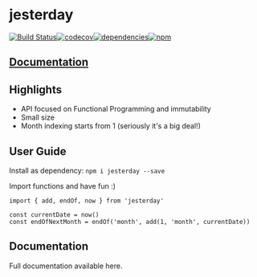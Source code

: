 # jesterday
[![Build Status](	https://img.shields.io/travis/rkostrzewski/jesterday.svg)](https://travis-ci.org/rkostrzewski/jesterday)[![codecov](		https://img.shields.io/codecov/c/github/rkostrzewski/jesterday.svg)](https://codecov.io/gh/rkostrzewski/jesterday)[![dependencies](https://img.shields.io/david/rkostrzewski/jesterday.svg)](https://david-dm.org/rkostrzewski/jesterday)[![npm](https://img.shields.io/npm/v/jesterday.svg)](https://www.npmjs.com/package/jesterday)

## [Documentation](https://rkostrzewski.github.io/jesterday/)
## Highlights
- API focused on Functional Programming and immutability
- Small size
- Month indexing starts from 1 (seriously it's a big deal!)

## User Guide
Install as dependency: ```npm i jesterday --save```

Import functions and have fun :)
```
import { add, endOf, now } from 'jesterday'

const currentDate = now()
const endOfNextMonth = endOf('month', add(1, 'month', currentDate))
```

## Documentation

Full documentation available here.
